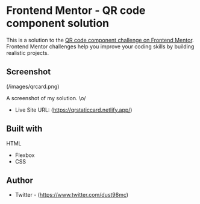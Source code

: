 # Frontend Mentor - QR code component solution

This is a solution to the [QR code component challenge on Frontend Mentor](https://www.frontendmentor.io/challenges/qr-code-component-iux_sIO_H). Frontend Mentor challenges help you improve your coding skills by building realistic projects. 

## Screenshot

(/images/qrcard.png)

A screenshot of my solution. \o/

- Live Site URL: (https://qrstaticcard.netlify.app/)


## Built with

HTML
- Flexbox
- CSS

## Author

- Twitter - (https://www.twitter.com/dust98mc)

